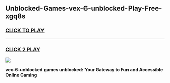 
## Unblocked-Games-vex-6-unblocked-Play-Free-xgq8s
<h3>
<a href="https://premium76.site?title=vex-6-unblocked&ref=18A">CLICK TO PLAY</a></h3>
<hr>

<h3>
<a href="https://premium76.site?title=vex-6-unblocked&ref=18A">CLICK 2 PLAY</a>
  
</h3>

<a href="https://premium76.site?title=vex-6-unblocked&ref=18A"><img src="https://clearcache.store/games.png"></a>


**vex-6-unblocked games unblocked: Your Gateway to Fun and Accessible Online Gaming**
